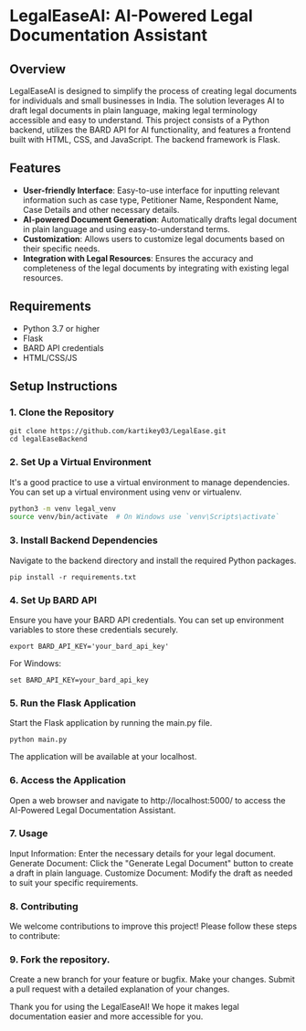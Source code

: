 # LegalEaseAI: AI-Powered Legal Documentation Assistant

## Overview

LegalEaseAI is designed to simplify the process of creating legal documents for individuals and small businesses in India. The solution leverages AI to draft legal documents in plain language, making legal terminology accessible and easy to understand. This project consists of a Python backend, utilizes the BARD API for AI functionality, and features a frontend built with HTML, CSS, and JavaScript. The backend framework is Flask.

## Features

- **User-friendly Interface**: Easy-to-use interface for inputting relevant information such as case type, Petitioner Name, Respondent Name, Case Details and other necessary details.
- **AI-powered Document Generation**: Automatically drafts legal document in plain language and using easy-to-understand terms.
- **Customization**: Allows users to customize legal documents based on their specific needs.
- **Integration with Legal Resources**: Ensures the accuracy and completeness of the legal documents by integrating with existing legal resources.


## Requirements

- Python 3.7 or higher
- Flask
- BARD API credentials
- HTML/CSS/JS

## Setup Instructions
### 1. Clone the Repository

```
git clone https://github.com/kartikey03/LegalEase.git
cd legalEaseBackend
```

### 2. Set Up a Virtual Environment
It's a good practice to use a virtual environment to manage dependencies. You can set up a virtual environment using venv or virtualenv.

```bash
python3 -m venv legal_venv
source venv/bin/activate  # On Windows use `venv\Scripts\activate`
```

### 3. Install Backend Dependencies
Navigate to the backend directory and install the required Python packages.

```
pip install -r requirements.txt
```

### 4. Set Up BARD API
Ensure you have your BARD API credentials. You can set up environment variables to store these credentials securely.

```
export BARD_API_KEY='your_bard_api_key'
```

For Windows:
```
set BARD_API_KEY=your_bard_api_key
```
### 5. Run the Flask Application
Start the Flask application by running the main.py file.

```
python main.py
```
The application will be available at your localhost.

### 6. Access the Application
Open a web browser and navigate to http://localhost:5000/ to access the AI-Powered Legal Documentation Assistant.

### 7. Usage
Input Information: Enter the necessary details for your legal document.
Generate Document: Click the "Generate Legal Document" button to create a draft in plain language.
Customize Document: Modify the draft as needed to suit your specific requirements.

### 8. Contributing
We welcome contributions to improve this project! Please follow these steps to contribute:

### 9. Fork the repository.
Create a new branch for your feature or bugfix.
Make your changes.
Submit a pull request with a detailed explanation of your changes.

Thank you for using the LegalEaseAI! We hope it makes legal documentation easier and more accessible for you.

